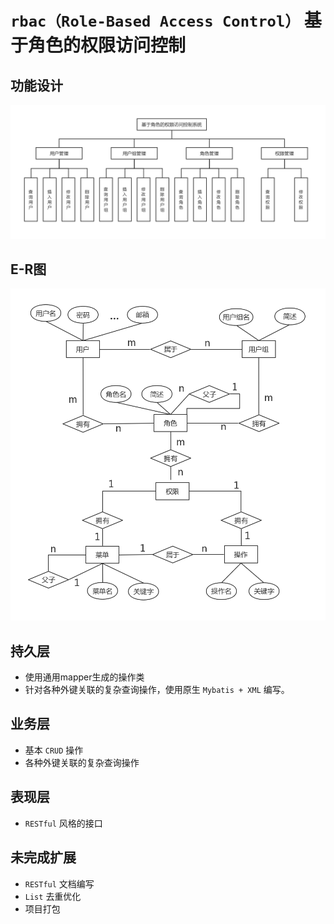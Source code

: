 # ```rbac（Role-Based Access Control）``` 基于角色的权限访问控制

## 功能设计
![](docs/img/rbac.jpg)

## E-R图
![](docs/img/rbac-ER.jpg)

## 持久层  
- 使用通用mapper生成的操作类
- 针对各种外键关联的复杂查询操作，使用原生 ```Mybatis + XML``` 编写。

## 业务层
- 基本 ```CRUD``` 操作
- 各种外键关联的复杂查询操作

## 表现层
- ```RESTful``` 风格的接口

## 未完成扩展
- ```RESTful``` 文档编写
- ```List``` 去重优化
- 项目打包